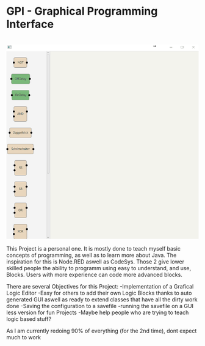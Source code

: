 # GPI - Graphical Programming Interface

<p align="center">
  <img src="pictures/PGI_V0.3.gif"/>
</p>

This Project is a personal one. It is mostly done to teach myself basic concepts of programming, as well as to learn more about Java. The inspiration for this is Node.RED aswell as CodeSys. Those 2 give lower skilled people the ability to programm using easy to understand, and use, Blocks. Users with more experience can code more advanced blocks.

There are several Objectives for this Project:
-Implementation of a Grafical Logic Editor
-Easy for others to add their own Logic Blocks thanks to auto generated GUI aswell as ready to extend classes that have all the dirty work done
-Saving the configuration to a savefile
-running the savefile on a GUI less version for fun Projects
-Maybe help people who are trying to teach logic based stuff?

As I am currently redoing 90% of everything (for the 2nd time), dont expect much to work 
